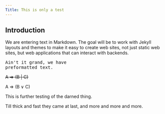 ```yaml
---
Title: This is only a test
---
```


## Introduction

We are entering text in Markdown. The goal will be to work with Jekyll layouts
and themes to make it easy to create web sites, not just static web sites,
but web applications that can interact with backends.

<pre>
Ain't it grand, we have
preformatted text.
</pre>

~~A => (B | C)~~

<p class=math>
A ⇒ (B ∨ C)
</p>

This is further testing of the darned thing.

Till thick and fast they came at last,
and more and more and more.
